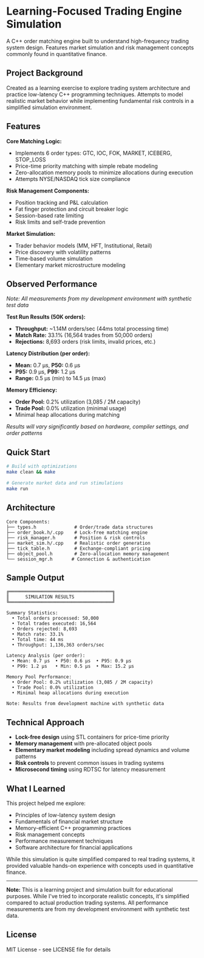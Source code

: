 # Learning-Focused Trading Engine Simulation

A C++ order matching engine built to understand high-frequency trading system design. Features market simulation and risk management concepts commonly found in quantitative finance.

## Project Background

Created as a learning exercise to explore trading system architecture and practice low-latency C++ programming techniques. Attempts to model realistic market behavior while implementing fundamental risk controls in a simplified simulation environment.

## Features

**Core Matching Logic:**
- Implements 6 order types: GTC, IOC, FOK, MARKET, ICEBERG, STOP_LOSS
- Price-time priority matching with simple rebate modeling
- Zero-allocation memory pools to minimize allocations during execution
- Attempts NYSE/NASDAQ tick size compliance

**Risk Management Components:**
- Position tracking and P&L calculation
- Fat finger protection and circuit breaker logic
- Session-based rate limiting
- Risk limits and self-trade prevention

**Market Simulation:**
- Trader behavior models (MM, HFT, Institutional, Retail)
- Price discovery with volatility patterns
- Time-based volume simulation
- Elementary market microstructure modeling

## Observed Performance

*Note: All measurements from my development environment with synthetic test data*

**Test Run Results (50K orders):**
- **Throughput:** ~1.14M orders/sec (44ms total processing time)
- **Match Rate:** 33.1% (16,564 trades from 50,000 orders)
- **Rejections:** 8,693 orders (risk limits, invalid prices, etc.)

**Latency Distribution (per order):**
- **Mean:** 0.7 μs, **P50:** 0.6 μs
- **P95:** 0.9 μs, **P99:** 1.2 μs  
- **Range:** 0.5 μs (min) to 14.5 μs (max)

**Memory Efficiency:**
- **Order Pool:** 0.2% utilization (3,085 / 2M capacity)
- **Trade Pool:** 0.0% utilization (minimal usage)
- Minimal heap allocations during matching

*Results will vary significantly based on hardware, compiler settings, and order patterns*

## Quick Start

```bash
# Build with optimizations
make clean && make

# Generate market data and run stimulations
make run
```

## Architecture

```
Core Components:
├── types.h              # Order/trade data structures
├── order_book.h/.cpp    # Lock-free matching engine
├── risk_manager.h       # Position & risk controls
├── market_sim.h/.cpp    # Realistic order generation
├── tick_table.h         # Exchange-compliant pricing
├── object_pool.h        # Zero-allocation memory management
└── session_mgr.h       # Connection & authentication
```

## Sample Output

```
╔══════════════════════════════════════╗
║      SIMULATION RESULTS              ║
╚══════════════════════════════════════╝

Summary Statistics:
  • Total orders processed: 50,000
  • Total trades executed: 16,564
  • Orders rejected: 8,693
  • Match rate: 33.1%
  • Total time: 44 ms
  • Throughput: 1,136,363 orders/sec

Latency Analysis (per order):
  • Mean: 0.7 μs  • P50: 0.6 μs  • P95: 0.9 μs
  • P99: 1.2 μs   • Min: 0.5 μs  • Max: 15.2 μs

Memory Pool Performance:
  • Order Pool: 0.2% utilization (3,085 / 2M capacity)
  • Trade Pool: 0.0% utilization
  • Minimal heap allocations during execution

Note: Results from development machine with synthetic data
```

## Technical Approach

- **Lock-free design** using STL containers for price-time priority
- **Memory management** with pre-allocated object pools  
- **Elementary market modeling** including spread dynamics and volume patterns
- **Risk controls** to prevent common issues in trading systems
- **Microsecond timing** using RDTSC for latency measurement

## What I Learned

This project helped me explore:
- Principles of low-latency system design
- Fundamentals of financial market structure
- Memory-efficient C++ programming practices  
- Risk management concepts
- Performance measurement techniques
- Software architecture for financial applications

While this simulation is quite simplified compared to real trading systems, it provided valuable hands-on experience with concepts used in quantitative finance.

---

**Note:** This is a learning project and simulation built for educational purposes. While I've tried to incorporate realistic concepts, it's simplified compared to actual production trading systems. All performance measurements are from my development environment with synthetic test data.

## License

MIT License - see LICENSE file for details
